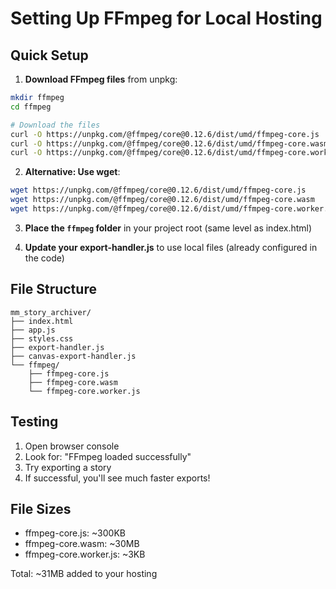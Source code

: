 # Setting Up FFmpeg for Local Hosting

## Quick Setup

1. **Download FFmpeg files** from unpkg:
```bash
mkdir ffmpeg
cd ffmpeg

# Download the files
curl -O https://unpkg.com/@ffmpeg/core@0.12.6/dist/umd/ffmpeg-core.js
curl -O https://unpkg.com/@ffmpeg/core@0.12.6/dist/umd/ffmpeg-core.wasm
curl -O https://unpkg.com/@ffmpeg/core@0.12.6/dist/umd/ffmpeg-core.worker.js
```

2. **Alternative: Use wget**:
```bash
wget https://unpkg.com/@ffmpeg/core@0.12.6/dist/umd/ffmpeg-core.js
wget https://unpkg.com/@ffmpeg/core@0.12.6/dist/umd/ffmpeg-core.wasm  
wget https://unpkg.com/@ffmpeg/core@0.12.6/dist/umd/ffmpeg-core.worker.js
```

3. **Place the `ffmpeg` folder** in your project root (same level as index.html)

4. **Update your export-handler.js** to use local files (already configured in the code)

## File Structure
```
mm_story_archiver/
├── index.html
├── app.js
├── styles.css
├── export-handler.js
├── canvas-export-handler.js
└── ffmpeg/
    ├── ffmpeg-core.js
    ├── ffmpeg-core.wasm
    └── ffmpeg-core.worker.js
```

## Testing
1. Open browser console
2. Look for: "FFmpeg loaded successfully"
3. Try exporting a story
4. If successful, you'll see much faster exports!

## File Sizes
- ffmpeg-core.js: ~300KB
- ffmpeg-core.wasm: ~30MB
- ffmpeg-core.worker.js: ~3KB

Total: ~31MB added to your hosting